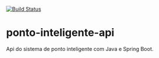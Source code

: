 [![Build Status](https://travis-ci.org/luisinho/ponto-inteligente-api.svg?branch=master)](https://travis-ci.org/luisinho/ponto-inteligente-api)
# ponto-inteligente-api
Api do sistema de ponto inteligente com Java e Spring Boot.
